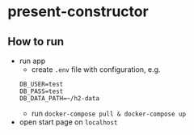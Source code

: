 # present-constructor

## How to run
- run app
  - create `.env` file with configuration, e.g.
  ```
  DB_USER=test
  DB_PASS=test
  DB_DATA_PATH=~/h2-data
  ```
  - run `docker-compose pull & docker-compose up`
- open start page on `localhost`